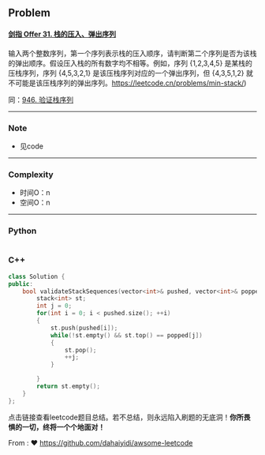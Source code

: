 ## Problem

#### [剑指 Offer 31. 栈的压入、弹出序列](https://leetcode.cn/problems/zhan-de-ya-ru-dan-chu-xu-lie-lcof/)

输入两个整数序列，第一个序列表示栈的压入顺序，请判断第二个序列是否为该栈的弹出顺序。假设压入栈的所有数字均不相等。例如，序列 {1,2,3,4,5} 是某栈的压栈序列，序列 {4,5,3,2,1} 是该压栈序列对应的一个弹出序列，但 {4,3,5,1,2}  就不可能是该压栈序列的弹出序列。https://leetcode.cn/problems/min-stack/)

同：[946. 验证栈序列](https://leetcode.cn/problems/validate-stack-sequences/)

------

### Note

- 见code


------

### Complexity

- 时间O：n
- 空间O：n

------

### Python

```python

```

### C++

```C++
class Solution {
public:
    bool validateStackSequences(vector<int>& pushed, vector<int>& popped) {
        stack<int> st;
        int j = 0;
        for(int i = 0; i < pushed.size(); ++i)
        {
            st.push(pushed[i]);
            while(!st.empty() && st.top() == popped[j])
            {
                st.pop();
                ++j;
            }

        }
        return st.empty();
    }
};
```

点击链接查看leetcode题目总结。若不总结，则永远陷入刷题的无底洞！**你所畏惧的一切，终将一个个地面对！**

From : :heart: https://github.com/dahaiyidi/awsome-leetcode
